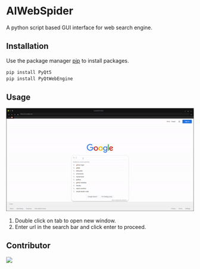 # AlWebSpider

A python script based GUI interface for web search engine.

## Installation

Use the package manager [pip](https://pip.pypa.io/en/stable/) to install packages.

```bash
pip install PyQt5
pip install PyQtWebEngine
```

## Usage

![](/AlWebSpider.gif)

1. Double click on tab to open new window.
2. Enter url in the search bar and click enter to proceed.

## Contributor

<a href="https://github.com/alankarartist/ALWEBSPIDER/graphs/contributors">
    <img src="https://contrib.rocks/image?repo=alankarartist/ALWEBSPIDER" />
</a>